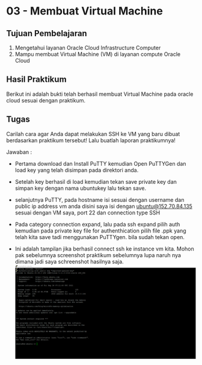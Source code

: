 # 03 - Membuat Virtual Machine

## Tujuan Pembelajaran

1. Mengetahui layanan Oracle Cloud Infrastructure Computer
2. Mampu membuat Virtual Machine (VM) di layanan compute Oracle Cloud

## Hasil Praktikum

Berikut ini adalah bukti telah berhasil membuat Virtual Machine pada oracle cloud sesuai dengan praktikum.

 
## Tugas
Carilah cara agar Anda dapat melakukan SSH ke VM yang baru dibuat berdasarkan praktikum tersebut! Lalu buatlah laporan praktikumnya!

Jawaban :

- Pertama download dan Install PuTTY kemudian Open PuTTYGen dan load key yang telah disimpan pada direktori anda.

- Setelah key berhasil di load kemudian tekan save private key dan simpan key dengan nama ubuntukey lalu tekan save.

- selanjutnya PuTTY, pada hostname isi sesuai dengan username dan public ip address vm anda disini saya isi dengan ubuntu@152.70.84.135 sesuai dengan VM saya, port 22 dan connection type SSH

- Pada category connection expand, lalu pada ssh expand pilih auth kemudian pada private key file for authenthication pilih file .ppk yang telah kita save tadi menggunakan PuTTYgen. bila sudah tekan open.

- Ini adalah tampilan jika berhasil connect ssh ke instance vm kita. Mohon pak sebelumnya screenshot praktikum sebelumnya lupa naruh nya dimana jadi saya schreenshot hasilnya saja. 
![success](img/hasil.PNG)